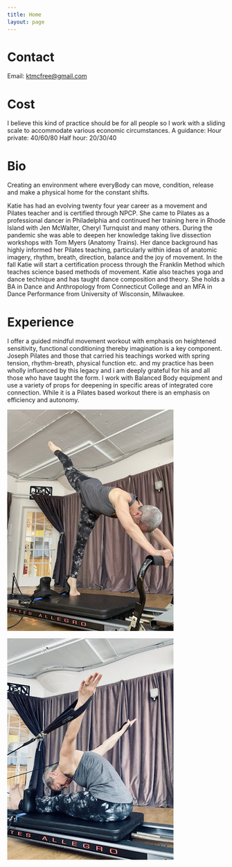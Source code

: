 ```yaml
---
title: Home
layout: page
---
```


# Contact

Email: ktmcfree@gmail.com

# Cost
I believe this kind of practice should be for all people so I work with a sliding scale to accommodate various economic circumstances.
A guidance: 
Hour private: 40/60/80 
Half hour: 20/30/40
 
# Bio
Creating an environment where everyBody can move, condition, release and make a physical home for the constant shifts.

Katie has had an evolving twenty four year career as a movement and Pilates teacher and is certified through NPCP. She came to Pilates as a professional dancer in Philadelphia and continued her training here in Rhode Island with Jen McWalter, Cheryl Turnquist and many others. During the pandemic she was able to deepen her knowledge taking live dissection workshops with Tom Myers (Anatomy Trains). Her dance background has highly informed her Pilates teaching, particularly within ideas of anatomic imagery, rhythm, breath, direction, balance and the joy of movement. In the fall Katie will start a certification process through the Franklin Method which teaches science based methods of movement. Katie also teaches yoga and dance technique and has taught dance composition and theory. She holds a BA in Dance and Anthropology from Connecticut College and an MFA in Dance Performance from University of Wisconsin, Milwaukee.

# Experience
I offer a guided mindful movement workout with emphasis on heightened sensitivity, functional conditioning thereby imagination is a key component. Joseph Pilates and those that carried his teachings worked with spring tension, rhythm-breath, physical function etc. and my practice has been wholly influenced by this legacy and i am deeply grateful for his and all those who have taught the form. I work with Balanced Body equipment and use a variety of props for deepening in specific areas of integrated core connection. While it is a Pilates based workout there is an emphasis on efficiency and autonomy.

![Standing Pose](IMG_9968.jpeg)

![Sitting Pose](IMG_9970.jpeg)
